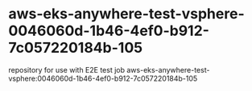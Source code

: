 # aws-eks-anywhere-test-vsphere-0046060d-1b46-4ef0-b912-7c057220184b-105
repository for use with E2E test job aws-eks-anywhere-test-vsphere:0046060d-1b46-4ef0-b912-7c057220184b-105
